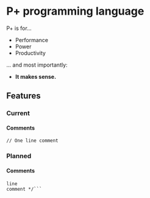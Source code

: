 # P+ programming language
P+ is for...
* Performance
* Power
* Productivity

... and most importantly:
* **It makes sense.**

## Features
### Current
#### Comments
`// One line comment`

### Planned
#### Comments
```/* Multi
line
comment */```
